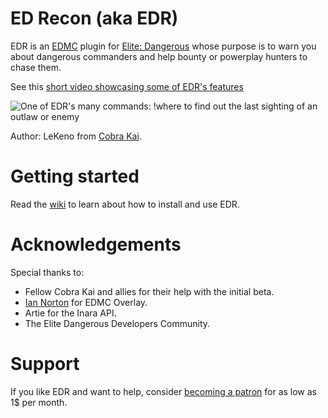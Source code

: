# ED Recon (aka EDR)
EDR is an [EDMC](https://github.com/Marginal/EDMarketConnector/) plugin for [Elite: Dangerous](https://www.elitedangerous.com/) whose purpose is to warn you about dangerous commanders and help bounty or powerplay hunters to chase them. 

See this [short video showcasing some of EDR's features](https://www.youtube.com/watch?v=KhWTyeE-s7E)

![One of EDR's many commands: !where to find out the last sighting of an outlaw or enemy](https://i.imgur.com/mTM9vRC.png)

Author: LeKeno from [Cobra Kai](https://inara.cz/wing/2035/).

# Getting started
Read the [wiki](https://github.com/lekeno/edr/wiki) to learn about how to install and use EDR.

# Acknowledgements
Special thanks to:
 - Fellow Cobra Kai and allies for their help with the initial beta.
 - [Ian Norton](https://github.com/inorton/) for EDMC Overlay.
 - Artie for the Inara API.
 - The Elite Dangerous Developers Community.
 
 # Support
 If you like EDR and want to help, consider [becoming a patron](https://www.patreon.com/lekeno/) for as low as 1$ per month.
